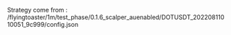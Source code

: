 Strategy come from : /flyingtoaster/1m/test_phase/0.1.6_scalper_auenabled/DOTUSDT_20220811010051_9c999/config.json